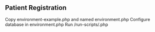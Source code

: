 ## Patient Registration

Copy environment-example.php and named environment.php
Configure database in environment.php
Run /run-scripts/.php
